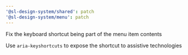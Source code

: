 ```yaml
---
'@sl-design-system/shared': patch
'@sl-design-system/menu': patch
---
```


Fix the keyboard shortcut being part of the menu item contents

Use `aria-keyshortcuts` to expose the shortcut to assistive technologies
